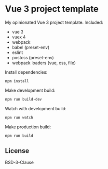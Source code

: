 # Vue 3 project template

My opinionated Vue 3 project template. Included:

* vue 3
* vuex 4
* webpack
* babel (preset-env)
* eslint
* postcss (preset-env)
* webpack loaders (vue, css, file)

Install dependencies:

```bash
npm install
```

Make development build:

```bash
npm run build-dev
```

Watch with development build:

```bash
npm run watch
```

Make production build:

```bash
npm run build
```

## License

BSD-3-Clause
